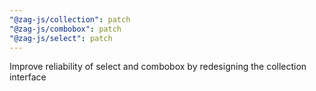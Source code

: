 ```yaml
---
"@zag-js/collection": patch
"@zag-js/combobox": patch
"@zag-js/select": patch
---
```


Improve reliability of select and combobox by redesigning the collection interface
